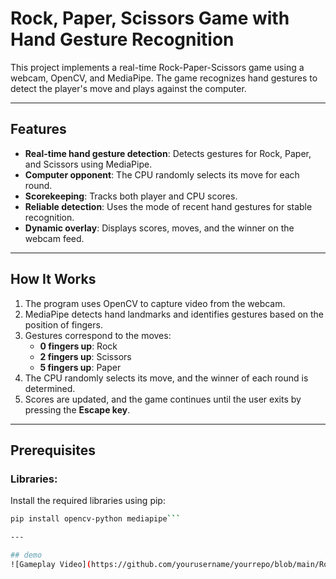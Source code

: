 # Rock, Paper, Scissors Game with Hand Gesture Recognition  

This project implements a real-time Rock-Paper-Scissors game using a webcam, OpenCV, and MediaPipe. The game recognizes hand gestures to detect the player's move and plays against the computer.

---

## Features  

- **Real-time hand gesture detection**: Detects gestures for Rock, Paper, and Scissors using MediaPipe.  
- **Computer opponent**: The CPU randomly selects its move for each round.  
- **Scorekeeping**: Tracks both player and CPU scores.  
- **Reliable detection**: Uses the mode of recent hand gestures for stable recognition.  
- **Dynamic overlay**: Displays scores, moves, and the winner on the webcam feed.  

---

## How It Works  

1. The program uses OpenCV to capture video from the webcam.  
2. MediaPipe detects hand landmarks and identifies gestures based on the position of fingers.  
3. Gestures correspond to the moves:  
   - **0 fingers up**: Rock  
   - **2 fingers up**: Scissors  
   - **5 fingers up**: Paper  
4. The CPU randomly selects its move, and the winner of each round is determined.  
5. Scores are updated, and the game continues until the user exits by pressing the **Escape key**.  

---

## Prerequisites  

### Libraries:  
Install the required libraries using pip:  

```bash  
pip install opencv-python mediapipe```

---

## demo
![Gameplay Video](https://github.com/yourusername/yourrepo/blob/main/Rock-Paper-Scissors/output/output.mp4)

